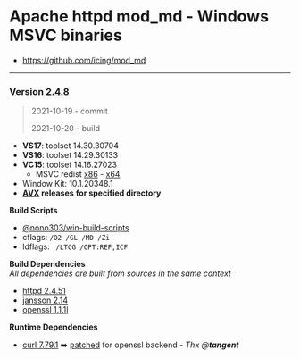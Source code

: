 # Apache httpd mod_md - Windows MSVC binaries #
- https://github.com/icing/mod_md

----
### Version [2.4.8](https://github.com/icing/mod_md/tree/v2.4.8)
> 2021-10-19 - commit
>
> 2021-10-20 - build

- **VS17**: toolset 14.30.30704
- **VS16**: toolset 14.29.30133
- **VC15**: toolset 14.16.27023
  - MSVC redist  [x86](https://aka.ms/vs/16/release/vc_redist.x86.exe) - [x64](https://aka.ms/vs/16/release/vc_redist.x64.exe)
- Window Kit: 10.1.20348.1
- **[AVX](https://msdn.microsoft.com/fr-fr/library/jj620901.aspx) releases** __for specified directory__

**Build Scripts** 

- [@nono303/win-build-scripts](https://github.com/nono303/win-build-scripts)
- cflags: `/O2 /GL /MD /Zi`
- ldflags: ` /LTCG /OPT:REF,ICF`

**Build Dependencies**  
*All dependencies are built from sources in the same context*

 - [httpd 2.4.51](https://github.com/apache/httpd/tree/2.4.51)   
 - [jansson 2.14](https://github.com/akheron/jansson/tree/v2.14)
 - [openssl 1.1.1l](https://github.com/openssl/openssl/tree/OpenSSL_1_1_1l)

**Runtime Dependencies**

- [curl 7.79.1](https://github.com/curl/curl/tree/curl-7_79_1) :arrow_right: [patched](https://www.apachelounge.com/viewtopic.php?t=8627) for openssl backend - *Thx @**tangent***
